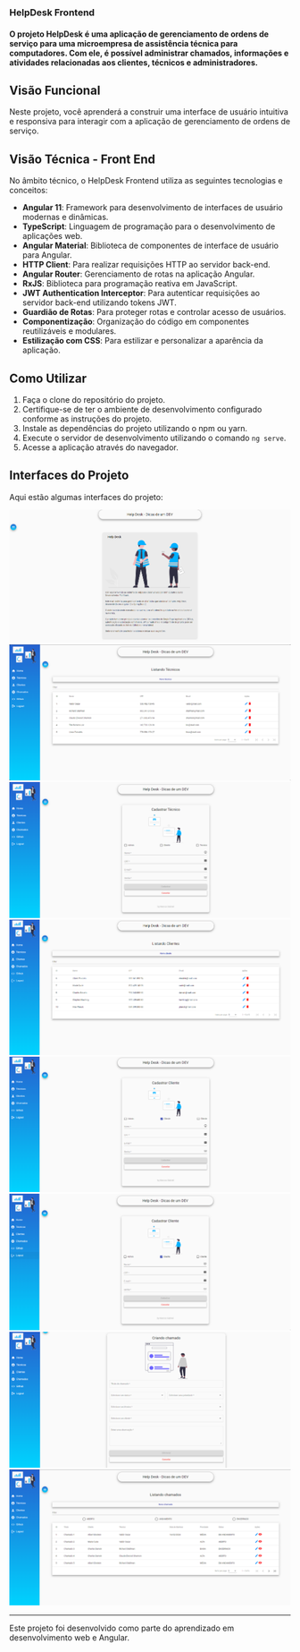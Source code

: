 ### HelpDesk Frontend

#### O projeto HelpDesk é uma aplicação de gerenciamento de ordens de serviço para uma microempresa de assistência técnica para computadores. Com ele, é possível administrar chamados, informações e atividades relacionadas aos clientes, técnicos e administradores.

## Visão Funcional

Neste projeto, você aprenderá a construir uma interface de usuário intuitiva e responsiva para interagir com a aplicação de gerenciamento de ordens de serviço.

## Visão Técnica - Front End

No âmbito técnico, o HelpDesk Frontend utiliza as seguintes tecnologias e conceitos:

- **Angular 11**: Framework para desenvolvimento de interfaces de usuário modernas e dinâmicas.
- **TypeScript**: Linguagem de programação para o desenvolvimento de aplicações web.
- **Angular Material**: Biblioteca de componentes de interface de usuário para Angular.
- **HTTP Client**: Para realizar requisições HTTP ao servidor back-end.
- **Angular Router**: Gerenciamento de rotas na aplicação Angular.
- **RxJS**: Biblioteca para programação reativa em JavaScript.
- **JWT Authentication Interceptor**: Para autenticar requisições ao servidor back-end utilizando tokens JWT.
- **Guardião de Rotas**: Para proteger rotas e controlar acesso de usuários.
- **Componentização**: Organização do código em componentes reutilizáveis e modulares.
- **Estilização com CSS**: Para estilizar e personalizar a aparência da aplicação.

## Como Utilizar

1. Faça o clone do repositório do projeto.
2. Certifique-se de ter o ambiente de desenvolvimento configurado conforme as instruções do projeto.
3. Instale as dependências do projeto utilizando o npm ou yarn.
4. Execute o servidor de desenvolvimento utilizando o comando `ng serve`.
5. Acesse a aplicação através do navegador.

## Interfaces do Projeto

Aqui estão algumas interfaces do projeto:

 ![Interface 1](https://github.com/Marcos-Gabriell/helpdesk-frontend/blob/master/src/assets/img/1.png)
 ![Interface 2](https://github.com/Marcos-Gabriell/helpdesk-frontend/blob/master/src/assets/img/2.png)
 ![Interface 3](https://github.com/Marcos-Gabriell/helpdesk-frontend/blob/master/src/assets/img/3.png)
 ![Interface 4](https://github.com/Marcos-Gabriell/helpdesk-frontend/blob/master/src/assets/img/4.png)
 ![Interface 5](https://github.com/Marcos-Gabriell/helpdesk-frontend/blob/master/src/assets/img/5.png)
 ![Interface 6](https://github.com/Marcos-Gabriell/helpdesk-frontend/blob/master/src/assets/img/6.png)
 ![Interface 7](https://github.com/Marcos-Gabriell/helpdesk-frontend/blob/master/src/assets/img/7.png)
 ![Interface 8](https://github.com/Marcos-Gabriell/helpdesk-frontend/blob/master/src/assets/img/8.png)


---
Este projeto foi desenvolvido como parte do aprendizado em desenvolvimento web e Angular.
